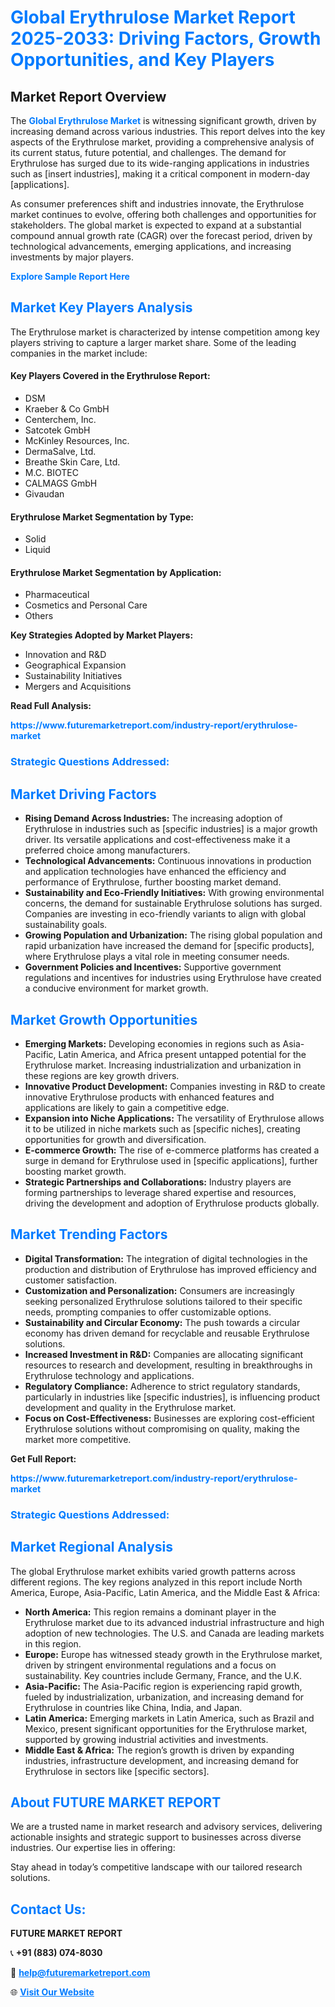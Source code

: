 <h1 style="color: #007BFF;">Global Erythrulose Market Report 2025-2033: Driving Factors, Growth Opportunities, and Key Players</h1>

<section id="overview">
<h2>Market Report Overview</h2>
<p>The <a href="https://www.futuremarketreport.com/industry-report/erythrulose-market" style="color: #007BFF; text-decoration: none;"><strong>Global Erythrulose Market</strong></a> is witnessing significant growth, driven by increasing demand across various industries. This report delves into the key aspects of the Erythrulose market, providing a comprehensive analysis of its current status, future potential, and challenges. The demand for Erythrulose has surged due to its wide-ranging applications in industries such as [insert industries], making it a critical component in modern-day [applications].</p>
<p>As consumer preferences shift and industries innovate, the Erythrulose market continues to evolve, offering both challenges and opportunities for stakeholders. The global market is expected to expand at a substantial compound annual growth rate (CAGR) over the forecast period, driven by technological advancements, emerging applications, and increasing investments by major players.</p>
</section>

<section id="overview">
<p><a href="https://www.futuremarketreport.com/request-sample/reportId=53410" style="color: #007BFF; text-decoration: none;"><strong>Explore Sample Report Here</strong></a></p>
</section>

<section id="key-players">
<h2 style="color: #007BFF;">Market Key Players Analysis</h2>
<p>The Erythrulose market is characterized by intense competition among key players striving to capture a larger market share. Some of the leading companies in the market include:</p>
<h4>Key Players Covered in the Erythrulose Report:</h4>
<ul><li>DSM</li><li>Kraeber &amp; Co GmbH</li><li>Centerchem, Inc.</li><li>Satcotek GmbH</li><li>McKinley Resources, Inc.</li><li>DermaSalve, Ltd.</li><li>Breathe Skin Care, Ltd.</li><li>M.C. BIOTEC</li><li>CALMAGS GmbH</li><li>Givaudan</li></ul>
<h4>Erythrulose Market Segmentation by Type:</h4>
<ul><li>Solid</li><li>Liquid</li></ul>

<h4>Erythrulose Market Segmentation by Application:</h4>
<ul><li>Pharmaceutical</li><li>Cosmetics and Personal Care</li><li>Others</li></ul>
<p><strong>Key Strategies Adopted by Market Players:</strong></p>
<ul>
<li>Innovation and R&D</li>
<li>Geographical Expansion</li>
<li>Sustainability Initiatives</li>
<li>Mergers and Acquisitions</li>
</ul>
</section>

<section>
<p><strong>Read Full Analysis: </strong></p><a href="https://www.futuremarketreport.com/industry-report/erythrulose-market" style="color: #007BFF; text-decoration: none;"><strong>https://www.futuremarketreport.com/industry-report/erythrulose-market</strong></a>
<h3 style="color: #007BFF;">Strategic Questions Addressed:</h3>
</section>

<section id="driving-factors">
<h2 style="color: #007BFF;">Market Driving Factors</h2>
<ul>
<li><strong>Rising Demand Across Industries:</strong> The increasing adoption of Erythrulose in industries such as [specific industries] is a major growth driver. Its versatile applications and cost-effectiveness make it a preferred choice among manufacturers.</li>
<li><strong>Technological Advancements:</strong> Continuous innovations in production and application technologies have enhanced the efficiency and performance of Erythrulose, further boosting market demand.</li>
<li><strong>Sustainability and Eco-Friendly Initiatives:</strong> With growing environmental concerns, the demand for sustainable Erythrulose solutions has surged. Companies are investing in eco-friendly variants to align with global sustainability goals.</li>
<li><strong>Growing Population and Urbanization:</strong> The rising global population and rapid urbanization have increased the demand for [specific products], where Erythrulose plays a vital role in meeting consumer needs.</li>
<li><strong>Government Policies and Incentives:</strong> Supportive government regulations and incentives for industries using Erythrulose have created a conducive environment for market growth.</li>
</ul>
</section>

<section id="growth-opportunities">
<h2 style="color: #007BFF;">Market Growth Opportunities</h2>
<ul>
<li><strong>Emerging Markets:</strong> Developing economies in regions such as Asia-Pacific, Latin America, and Africa present untapped potential for the Erythrulose market. Increasing industrialization and urbanization in these regions are key growth drivers.</li>
<li><strong>Innovative Product Development:</strong> Companies investing in R&D to create innovative Erythrulose products with enhanced features and applications are likely to gain a competitive edge.</li>
<li><strong>Expansion into Niche Applications:</strong> The versatility of Erythrulose allows it to be utilized in niche markets such as [specific niches], creating opportunities for growth and diversification.</li>
<li><strong>E-commerce Growth:</strong> The rise of e-commerce platforms has created a surge in demand for Erythrulose used in [specific applications], further boosting market growth.</li>
<li><strong>Strategic Partnerships and Collaborations:</strong> Industry players are forming partnerships to leverage shared expertise and resources, driving the development and adoption of Erythrulose products globally.</li>
</ul>
</section>

<section id="trending-factors">
<h2 style="color: #007BFF;">Market Trending Factors</h2>
<ul>
<li><strong>Digital Transformation:</strong> The integration of digital technologies in the production and distribution of Erythrulose has improved efficiency and customer satisfaction.</li>
<li><strong>Customization and Personalization:</strong> Consumers are increasingly seeking personalized Erythrulose solutions tailored to their specific needs, prompting companies to offer customizable options.</li>
<li><strong>Sustainability and Circular Economy:</strong> The push towards a circular economy has driven demand for recyclable and reusable Erythrulose solutions.</li>
<li><strong>Increased Investment in R&D:</strong> Companies are allocating significant resources to research and development, resulting in breakthroughs in Erythrulose technology and applications.</li>
<li><strong>Regulatory Compliance:</strong> Adherence to strict regulatory standards, particularly in industries like [specific industries], is influencing product development and quality in the Erythrulose market.</li>
<li><strong>Focus on Cost-Effectiveness:</strong> Businesses are exploring cost-efficient Erythrulose solutions without compromising on quality, making the market more competitive.</li>
</ul>
</section>

<section>
<p><strong>Get Full Report: </strong></p><a href="https://www.futuremarketreport.com/industry-report/erythrulose-market" style="color: #007BFF; text-decoration: none;"><strong>https://www.futuremarketreport.com/industry-report/erythrulose-market</strong></a>
<h3 style="color: #007BFF;">Strategic Questions Addressed:</h3>
</section>


<section id="regional-analysis">
<h2 style="color: #007BFF;">Market Regional Analysis</h2>
<p>The global Erythrulose market exhibits varied growth patterns across different regions. The key regions analyzed in this report include North America, Europe, Asia-Pacific, Latin America, and the Middle East & Africa:</p>
<ul>
<li><strong>North America:</strong> This region remains a dominant player in the Erythrulose market due to its advanced industrial infrastructure and high adoption of new technologies. The U.S. and Canada are leading markets in this region.</li>
<li><strong>Europe:</strong> Europe has witnessed steady growth in the Erythrulose market, driven by stringent environmental regulations and a focus on sustainability. Key countries include Germany, France, and the U.K.</li>
<li><strong>Asia-Pacific:</strong> The Asia-Pacific region is experiencing rapid growth, fueled by industrialization, urbanization, and increasing demand for Erythrulose in countries like China, India, and Japan.</li>
<li><strong>Latin America:</strong> Emerging markets in Latin America, such as Brazil and Mexico, present significant opportunities for the Erythrulose market, supported by growing industrial activities and investments.</li>
<li><strong>Middle East & Africa:</strong> The region’s growth is driven by expanding industries, infrastructure development, and increasing demand for Erythrulose in sectors like [specific sectors].</li>
</ul>
</section>

<footer>
<h2 style="color: #007BFF;">About FUTURE MARKET REPORT</h2>
<p>We are a trusted name in market research and advisory services, delivering actionable insights and strategic support to businesses across diverse industries. Our expertise lies in offering:</p>

<p>Stay ahead in today’s competitive landscape with our tailored research solutions.</p>

<h2 style="color: #007BFF;">Contact Us:</h2>
<p><strong>FUTURE MARKET REPORT</strong></p>
<p>📞 <strong>+91 (883) 074-8030</strong></p>
<p>📧 <strong><a href="mailto:help@futuremarketreport.com" style="color: #007BFF;">help@futuremarketreport.com</a></strong></p>
<p>🌐 <strong><a href="https://www.futuremarketreport.com/" style="color: #007BFF;">Visit Our Website</a></strong></p>
</footer>